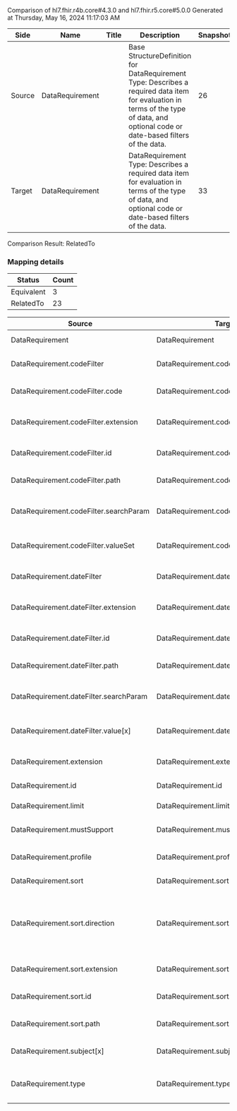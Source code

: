 Comparison of hl7.fhir.r4b.core#4.3.0 and hl7.fhir.r5.core#5.0.0
Generated at Thursday, May 16, 2024 11:17:03 AM

| Side | Name | Title | Description | Snapshot | Differential |
| --- | --- | --- | --- | --- | --- |
| Source | DataRequirement |  | Base StructureDefinition for DataRequirement Type: Describes a required data item for evaluation in terms of the type of data, and optional code or date-based filters of the data. | 26 | 18 |
| Target | DataRequirement |  | DataRequirement Type: Describes a required data item for evaluation in terms of the type of data, and optional code or date-based filters of the data. | 33 | 23 |


Comparison Result: RelatedTo


### Mapping details

| Status | Count |
| ------ | ----- |
Equivalent | 3 |
RelatedTo | 23 |


| Source | Target | Status | Message |
| ------ | ------ | ------ | ------- |
| DataRequirement | DataRequirement | Equivalent | R4B `DataRequirement` maps as Equivalent to R5 `DataRequirement` |
| DataRequirement.codeFilter | DataRequirement.codeFilter | Equivalent | R4B `DataRequirement.codeFilter` maps as Equivalent to R5 `DataRequirement.codeFilter` |
| DataRequirement.codeFilter.code | DataRequirement.codeFilter.code | Equivalent | R4B `DataRequirement.codeFilter.code` maps as Equivalent to R5 `DataRequirement.codeFilter.code` |
| DataRequirement.codeFilter.extension | DataRequirement.codeFilter.extension | Equivalent | R4B `DataRequirement.codeFilter.extension` maps as Equivalent to R5 `DataRequirement.codeFilter.extension` |
| DataRequirement.codeFilter.id | DataRequirement.codeFilter.id | Equivalent | R4B `DataRequirement.codeFilter.id` maps as Equivalent to R5 `DataRequirement.codeFilter.id` |
| DataRequirement.codeFilter.path | DataRequirement.codeFilter.path | Equivalent | R4B `DataRequirement.codeFilter.path` maps as Equivalent to R5 `DataRequirement.codeFilter.path` |
| DataRequirement.codeFilter.searchParam | DataRequirement.codeFilter.searchParam | Equivalent | R4B `DataRequirement.codeFilter.searchParam` maps as Equivalent to R5 `DataRequirement.codeFilter.searchParam` |
| DataRequirement.codeFilter.valueSet | DataRequirement.codeFilter.valueSet | Equivalent | R4B `DataRequirement.codeFilter.valueSet` maps as Equivalent to R5 `DataRequirement.codeFilter.valueSet` |
| DataRequirement.dateFilter | DataRequirement.dateFilter | Equivalent | R4B `DataRequirement.dateFilter` maps as Equivalent to R5 `DataRequirement.dateFilter` |
| DataRequirement.dateFilter.extension | DataRequirement.dateFilter.extension | Equivalent | R4B `DataRequirement.dateFilter.extension` maps as Equivalent to R5 `DataRequirement.dateFilter.extension` |
| DataRequirement.dateFilter.id | DataRequirement.dateFilter.id | Equivalent | R4B `DataRequirement.dateFilter.id` maps as Equivalent to R5 `DataRequirement.dateFilter.id` |
| DataRequirement.dateFilter.path | DataRequirement.dateFilter.path | Equivalent | R4B `DataRequirement.dateFilter.path` maps as Equivalent to R5 `DataRequirement.dateFilter.path` |
| DataRequirement.dateFilter.searchParam | DataRequirement.dateFilter.searchParam | Equivalent | R4B `DataRequirement.dateFilter.searchParam` maps as Equivalent to R5 `DataRequirement.dateFilter.searchParam` |
| DataRequirement.dateFilter.value[x] | DataRequirement.dateFilter.value[x] | Equivalent | R4B `DataRequirement.dateFilter.value[x]` maps as Equivalent to R5 `DataRequirement.dateFilter.value[x]` |
| DataRequirement.extension | DataRequirement.extension | Equivalent | R4B `DataRequirement.extension` maps as Equivalent to R5 `DataRequirement.extension` |
| DataRequirement.id | DataRequirement.id | Equivalent | R4B `DataRequirement.id` maps as Equivalent to R5 `DataRequirement.id` |
| DataRequirement.limit | DataRequirement.limit | Equivalent | R4B `DataRequirement.limit` maps as Equivalent to R5 `DataRequirement.limit` |
| DataRequirement.mustSupport | DataRequirement.mustSupport | Equivalent | R4B `DataRequirement.mustSupport` maps as Equivalent to R5 `DataRequirement.mustSupport` |
| DataRequirement.profile | DataRequirement.profile | Equivalent | R4B `DataRequirement.profile` maps as Equivalent to R5 `DataRequirement.profile` |
| DataRequirement.sort | DataRequirement.sort | Equivalent | R4B `DataRequirement.sort` maps as Equivalent to R5 `DataRequirement.sort` |
| DataRequirement.sort.direction | DataRequirement.sort.direction | Equivalent | R4B `DataRequirement.sort.direction` maps as Equivalent to R5 `DataRequirement.sort.direction` - direction has compatible required binding for code type: http://hl7.org/fhir/ValueSet/sort-direction|4.3.0 and http://hl7.org/fhir/ValueSet/sort-direction|5.0.0 (Equivalent) |
| DataRequirement.sort.extension | DataRequirement.sort.extension | Equivalent | R4B `DataRequirement.sort.extension` maps as Equivalent to R5 `DataRequirement.sort.extension` |
| DataRequirement.sort.id | DataRequirement.sort.id | Equivalent | R4B `DataRequirement.sort.id` maps as Equivalent to R5 `DataRequirement.sort.id` |
| DataRequirement.sort.path | DataRequirement.sort.path | Equivalent | R4B `DataRequirement.sort.path` maps as Equivalent to R5 `DataRequirement.sort.path` |
| DataRequirement.subject[x] | DataRequirement.subject[x] | Equivalent | R4B `DataRequirement.subject[x]` maps as Equivalent to R5 `DataRequirement.subject[x]` |
| DataRequirement.type | DataRequirement.type | RelatedTo | R4B `DataRequirement.type` maps as RelatedTo to R5 `DataRequirement.type` - (type failed to compare required binding of http://hl7.org/fhir/ValueSet/all-types|4.3.0 and http://hl7.org/fhir/ValueSet/fhir-types|5.0.0) |

